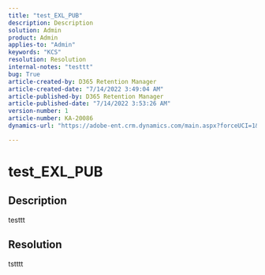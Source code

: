 ```yaml
---
title: "test_EXL_PUB"
description: Description
solution: Admin
product: Admin
applies-to: "Admin"
keywords: "KCS"
resolution: Resolution
internal-notes: "testtt"
bug: True
article-created-by: D365 Retention Manager
article-created-date: "7/14/2022 3:49:04 AM"
article-published-by: D365 Retention Manager
article-published-date: "7/14/2022 3:53:26 AM"
version-number: 1
article-number: KA-20086
dynamics-url: "https://adobe-ent.crm.dynamics.com/main.aspx?forceUCI=1&pagetype=entityrecord&etn=knowledgearticle&id=f611bee4-2703-ed11-82e4-00224806bae3"

---
```

# test_EXL_PUB

## Description

testtt

## Resolution


tstttt
